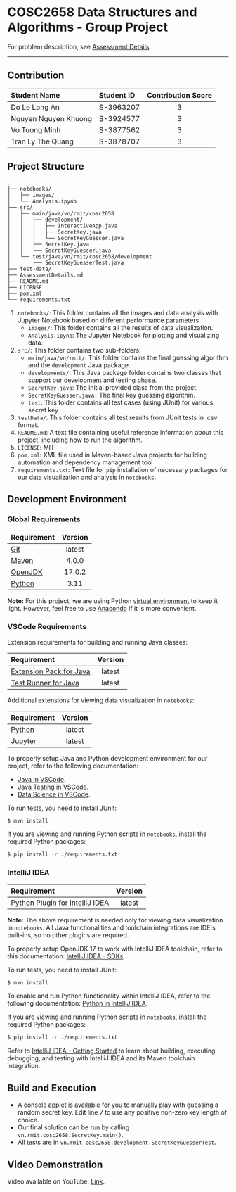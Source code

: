 # COSC2658 Data Structures and Algorithms - Group Project

For problem description, see [Assessment Details](AssessmentDetails.md).

---


## Contribution

| Student Name         | Student ID | Contribution Score |
|:---------------------|:-----------|:------------------:|
| Do Le Long An        | S-3963207  |         3          |
| Nguyen Nguyen Khuong | S-3924577  |         3          |
| Vo Tuong Minh        | S-3877562  |         3          |
| Tran Ly The Quang    | S-3878707  |         3          |


## Project Structure

```
.
├── notebooks/
│   ├── images/
│   └── Analysis.ipynb
├── src/
│   ├── main/java/vn/rmit/cosc2658
│   │   ├── development/
│   │   │   ├── InteractiveApp.java
│   │   │   ├── SecretKey.java
│   │   │   └── SecretKeyGuesser.java
│   │   ├── SecretKey.java
│   │   └── SecretKeyGuesser.java
│   └── test/java/vn/rmit/cosc2658/development
│       └── SecretKeyGuesserTest.java
├── test-data/
├── AssessmentDetails.md
├── README.md
├── LICENSE
├── pom.xml
└── requirements.txt
```

1. `notebooks/`: This folder contains all the images and data analysis with Jupyter Notebook based on different performance parameters
    - `images/`: This folder contains all the results of data visualization.
    - `Analysis.ipynb`: The Jupyter Notebook for plotting and visualizing data.
2. `src/`: This folder contains two sub-folders:
    - `main/java/vn/rmit/`: This folder contains the final guessing algorithm and the `development` Java package.
    - `developments/`: This Java package folder contains two classes that support our development and testing phase.
    - `SecretKey.java`: The initial provided class from the project.
    - `SecretKeyGuesser.java:` The final key guessing algorithm.
    - `test`: This folder contains all test cases (using JUnit) for various secret key.
3. `testData/`: This folder contains all test results from JUnit tests in .csv format.
4. `README.md`: A text file containing useful reference information about this project, including how to run the algorithm.
5. `LICENSE`: MIT
6. `pom.xml`: XML file used in Maven-based Java projects for building automation and dependency management tool
7. `requirements.txt`: Text file for `pip` installation of necessary packages for our data visualization and analysis in `notebooks`.


## Development Environment

### Global Requirements

| Requirement                        | Version |
|:-----------------------------------|:-------:|
| [Git](https://git-scm.com)         | latest  |
| [Maven](https://maven.apache.org/) |  4.0.0  |
| [OpenJDK](https://openjdk.org/)    | 17.0.2  |
| [Python](https://www.python.org/)  |  3.11   |

**Note:** For this project, we are using Python [virtual environment](https://docs.python.org/3/library/venv.html) to keep it light. However, feel free to use [Anaconda](https://www.anaconda.com/) if it is more convenient.

### VSCode Requirements

Extension requirements for building and running Java classes:

| Requirement                                                                                             | Version |
|:--------------------------------------------------------------------------------------------------------|:-------:|
| [Extension Pack for Java](https://marketplace.visualstudio.com/items?itemName=vscjava.vscode-java-pack) | latest  |
| [Test Runner for Java](https://marketplace.visualstudio.com/items?itemName=vscjava.vscode-java-test)    | latest  |

Additional extensions for viewing data visualization in `notebooks`:

| Requirement                                                                       | Version |
|:----------------------------------------------------------------------------------|:-------:|
| [Python](https://marketplace.visualstudio.com/items?itemName=ms-python.python)    | latest  |
| [Jupyter](https://marketplace.visualstudio.com/items?itemName=ms-toolsai.jupyter) | latest  |

To properly setup Java and Python development environment for our project, refer to the following documentation:

- [Java in VSCode](https://code.visualstudio.com/docs/languages/java).
- [Java Testing in VSCode](https://code.visualstudio.com/docs/java/java-testing).
- [Data Science in VSCode](https://code.visualstudio.com/docs/datascience/overview).

To run tests, you need to install JUnit:

```bash
$ mvn install
```

If you are viewing and running Python scripts in `notebooks`, install the required Python packages:

```bash
$ pip install -r ./requirements.txt
```

### IntelliJ IDEA

| Requirement                                                                        | Version |
|:-----------------------------------------------------------------------------------|:-------:|
| [Python Plugin for IntelliJ IDEA](https://plugins.jetbrains.com/plugin/631-python) | latest  |

**Note:** The above requirement is needed only for viewing data visualization in `notebooks`. All Java functionalities and toolchain integrations are IDE's built-ins, so no other plugins are required.

To properly setup OpenJDK 17 to work with IntelliJ IDEA toolchain, refer to this documentation: [IntelliJ IDEA - SDKs](https://www.jetbrains.com/help/idea/sdk.html#change-module-sdk).

To run tests, you need to install JUnit:

```bash
$ mvn install
```

To enable and run Python functionality within IntelliJ IDEA, refer to the following documentation: [Python in IntelliJ IDEA](https://www.jetbrains.com/help/idea/python.html).

If you are viewing and running Python scripts in `notebooks`, install the required Python packages:

```bash
$ pip install -r ./requirements.txt
```

Refer to [IntelliJ IDEA - Getting Started](https://www.jetbrains.com/help/idea/getting-started.html) to learn about building, executing, debugging, and testing with IntelliJ IDEA and its Maven toolchain integration.


## Build and Execution

- A console [applet](src/main/java/vn/rmit/cosc2658/development/InteractiveApp.java) is available for you to manually play with guessing a random secret key. Edit line 7 to use any positive non-zero key length of choice.
- Our final solution can be run by calling `vn.rmit.cosc2658.SecretKey.main()`.
- All tests are in `vn.rmit.cosc2658.development.SecretKeyGuesserTest`.


## Video Demonstration

Video available on YouTube: [Link](https://youtu.be/414mOLgm3i4).
